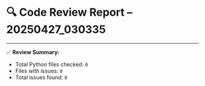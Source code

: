 # 🔍 Code Review Report – 20250427_030335

---

✅ **Review Summary:**
- Total Python files checked: `0`
- Files with issues: `0`
- Total issues found: `0`
